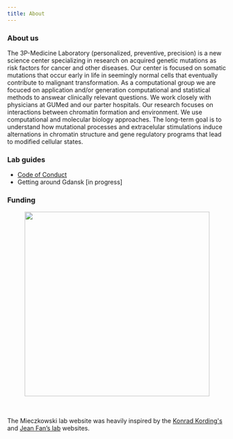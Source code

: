 ```yaml
---
title: About
---
```


### About us
The 3P-Medicine Laboratory (personalized, preventive, precision) is a new science center specializing in research on acquired genetic mutations as risk factors for cancer and other diseases. Our center is focused on somatic mutations that occur early in life in seemingly normal cells that eventually contribute to malignant transformation. As a computational group we are focuced on application and/or generation computational and statistical methods to answear clinically relevant questions. We work closely with physicians at GUMed and our parter hospitals. Our research focuses on interactions between chromatin formation and environment. We use computational and molecular biology approaches. The long-term goal is to understand how mutational processes and extracelular stimulations induce alternations in chromatin structure and gene regulatory programs that lead to modified cellular states.



### Lab guides
- [Code of Conduct](/assets/docs/lab_code_of_conduct)
- Getting around Gdansk [in progress]

### Funding
<div align="center">
	<img src="{{site.baseurl}}/images/funds/all.png" width="425">
</div>



<br><br>
The Mieczkowski lab website was heavily inspired by the [Konrad Kording's](http://kordinglab.com/) and [Jean Fan’s lab](https://jef.works/) websites. 